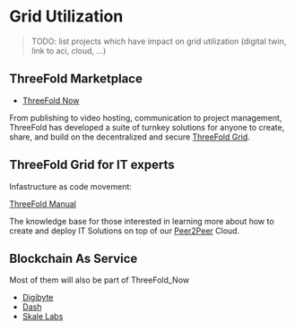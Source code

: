 # Grid Utilization

> TODO: list projects which have impact on grid utilization (digital twin, link to aci, cloud, ...)


## ThreeFold Marketplace

- [ThreeFold Now](https://now.threefold.io/)

From publishing to video hosting, communication to project management, ThreeFold has developed a suite of turnkey solutions for anyone to create, share, and build on the decentralized and secure [ThreeFold Grid](threefold__threefold_grid).

## ThreeFold Grid for IT experts

Infastructure as code movement:

[ThreeFold Manual](https://manual.threefold.io/#/intro)

The knowledge base for those interested in learning more about how to create and deploy IT Solutions on top of our [Peer2Peer](threefold__peer2peer) Cloud.

## Blockchain As Service

Most of them will also be part of ThreeFold_Now

- [Digibyte](https://digibyte.io/)
- [Dash](https://www.dash.org/)
- [Skale Labs](https://skale.network/)
